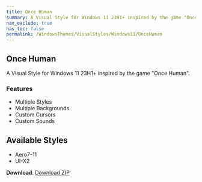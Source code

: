 ```yaml
---
title: Once Human
summary: A Visual Style for Windows 11 23H1+ inspired by the game "Once Human"
nav_exclude: true
has_toc: false
permalink: /WindowsThemes/VisualStyles/Windows11/OnceHuman
---
```


## Once Human
A Visual Style for Windows 11 23H1+ inspired by the game "Once Human".

<!-- <img align="center" src="" alt="Preview" width="80%" /> -->

### Features

- Multiple Styles
- Multiple Backgrounds
- Custom Cursors
- Custom Sounds

## Available Styles

- Aero7-11
- UI-X2

**Download**: [Download ZIP](https://gitlab.com/the-back-room/visual-styles/windows-11/sfw/once-human/-/archive/main/once-human-main.zip)